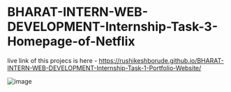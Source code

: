 # BHARAT-INTERN-WEB-DEVELOPMENT-Internship-Task-3-Homepage-of-Netflix
live link of this projecs is here - https://rushikeshborude.github.io/BHARAT-INTERN-WEB-DEVELOPMENT-Internship-Task-1-Portfolio-Website/

![image](https://github.com/RushikeshBorude/BHARAT-INTERN-WEB-DEVELOPMENT-Internship-Task-3-Homepage-of-Netflix/assets/86228914/ff508491-aa3b-432a-9e8d-778ec834495d)
 
